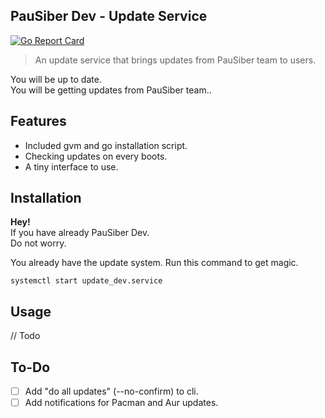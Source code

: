 ## PauSiber Dev - Update Service

[![Go Report Card](https://goreportcard.com/badge/github.com/pausiber/update)](https://goreportcard.com/report/github.com/pausiber/update)

> An update service that brings updates from PauSiber team to users.  


You will be up to date.  
You will be getting updates from PauSiber team..

## Features

- Included gvm and go installation script.
- Checking updates on every boots.
- A tiny interface to use.

## Installation

**Hey!**  
If you have already PauSiber Dev.  
Do not worry.

You already have the update system.
Run this command to get magic.
```shell
systemctl start update_dev.service
```

## Usage

// Todo

## To-Do

- [ ] Add "do all updates" (--no-confirm) to cli.
- [ ] Add notifications for Pacman and Aur updates.
